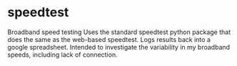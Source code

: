 # speedtest
Broadband speed testing
Uses the standard speedtest python package that does the same as the web-based speedtest.
Logs results back into a google spreadsheet.
Intended to investigate the variability in my broadband speeds, including lack of connection.
